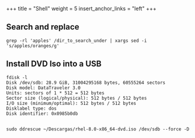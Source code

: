 +++
title = "Shell"
weight = 5
insert_anchor_links = "left"
+++

## Search and replace

```
grep -rl 'apples' /dir_to_search_under | xargs sed -i 's/apples/oranges/g'
```

## Install DVD Iso into a USB

```
fdisk -l
Disk /dev/sdb: 28.9 GiB, 31004295168 bytes, 60555264 sectors
Disk model: DataTraveler 3.0
Units: sectors of 1 * 512 = 512 bytes
Sector size (logical/physical): 512 bytes / 512 bytes
I/O size (minimum/optimal): 512 bytes / 512 bytes
Disklabel type: dos
Disk identifier: 0x0985b0db


sudo ddrescue ~/Descargas/rhel-8.0-x86_64-dvd.iso /dev/sdb --force -D
```
